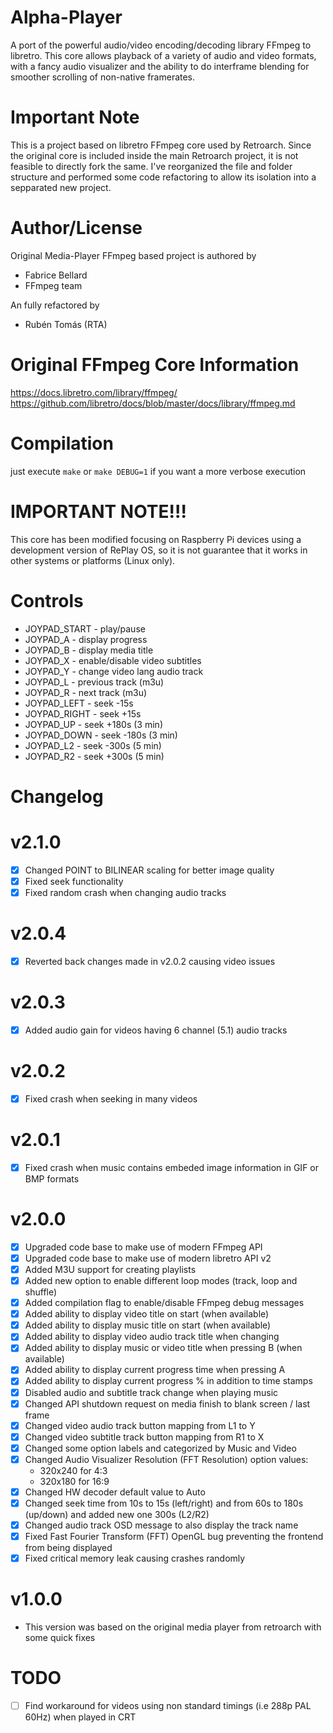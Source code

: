 # Alpha-Player

A port of the powerful audio/video encoding/decoding library FFmpeg to libretro. This core allows playback of a variety of audio and video formats, with a fancy audio visualizer and the ability to do interframe blending for smoother scrolling of non-native framerates.

# Important Note

This is a project based on libretro FFmpeg core used by Retroarch. Since the original core is included inside the main Retroarch project, it is not feasible to directly fork the same. I've reorganized the file and folder structure and performed some code refactoring to allow its isolation into a sepparated new project.

# Author/License

Original Media-Player FFmpeg based project is authored by

* Fabrice Bellard
* FFmpeg team

An fully refactored by

* Rubén Tomás (RTA)

# Original FFmpeg Core Information

https://docs.libretro.com/library/ffmpeg/
https://github.com/libretro/docs/blob/master/docs/library/ffmpeg.md

# Compilation
just execute `make` or `make DEBUG=1` if you want a more verbose execution

# IMPORTANT NOTE!!!
This core has been modified focusing on Raspberry Pi devices using a development version of RePlay OS, so it is not guarantee that it works in other systems or platforms (Linux only).

# Controls

* JOYPAD_START - play/pause
* JOYPAD_A - display progress
* JOYPAD_B - display media title
* JOYPAD_X - enable/disable video subtitles
* JOYPAD_Y - change video lang audio track
* JOYPAD_L - previous track (m3u)
* JOYPAD_R - next track (m3u)
* JOYPAD_LEFT - seek -15s
* JOYPAD_RIGHT - seek +15s
* JOYPAD_UP - seek +180s (3 min)
* JOYPAD_DOWN - seek -180s (3 min)
* JOYPAD_L2 - seek -300s (5 min)
* JOYPAD_R2 - seek +300s (5 min)

# Changelog

# v2.1.0
- [X] Changed POINT to BILINEAR scaling for better image quality
- [X] Fixed seek functionality
- [X] Fixed random crash when changing audio tracks

# v2.0.4
- [X] Reverted back changes made in v2.0.2 causing video issues

# v2.0.3
- [X] Added audio gain for videos having 6 channel (5.1) audio tracks

# v2.0.2
- [X] Fixed crash when seeking in many videos

# v2.0.1
- [X] Fixed crash when music contains embeded image information in GIF or BMP formats

# v2.0.0
- [X] Upgraded code base to make use of modern FFmpeg API
- [X] Upgraded code base to make use of modern libretro API v2
- [X] Added M3U support for creating playlists
- [X] Added new option to enable different loop modes (track, loop and shuffle)
- [X] Added compilation flag to enable/disable FFmpeg debug messages
- [X] Added ability to display video title on start (when available)
- [X] Added ability to display music title on start (when available)
- [X] Added ability to display video audio track title when changing
- [X] Added ability to display music or video title when pressing B (when available)
- [X] Added ability to display current progress time when pressing A
- [X] Added ability to display current progress % in addition to time stamps
- [X] Disabled audio and subtitle track change when playing music
- [X] Changed API shutdown request on media finish to blank screen / last frame
- [X] Changed video audio track button mapping from L1 to Y
- [X] Changed video subtitle track button mapping from R1 to X
- [X] Changed some option labels and categorized by Music and Video
- [X] Changed Audio Visualizer Resolution (FFT Resolution) option values:
    * 320x240 for 4:3
    * 320x180 for 16:9
- [X] Changed HW decoder default value to Auto
- [X] Changed seek time from 10s to 15s (left/right) and from 60s to 180s (up/down) and added new one 300s (L2/R2)
- [X] Changed audio track OSD message to also display the track name
- [X] Fixed Fast Fourier Transform (FFT) OpenGL bug preventing the frontend from being displayed
- [X] Fixed critical memory leak causing crashes randomly

# v1.0.0
- This version was based on the original media player from retroarch with some quick fixes

# TODO

- [ ] Find workaround for videos using non standard timings (i.e 288p PAL 60Hz) when played in CRT